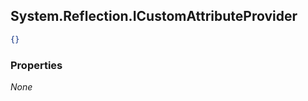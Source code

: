 
<h2 id="tocS_System.Reflection.ICustomAttributeProvider">System.Reflection.ICustomAttributeProvider</h2>

<a id="schemasystem.reflection.icustomattributeprovider"></a>
<a id="schema_System.Reflection.ICustomAttributeProvider"></a>
<a id="tocSsystem.reflection.icustomattributeprovider"></a>
<a id="tocssystem.reflection.icustomattributeprovider"></a>

```json
{}

```

### Properties

*None*


